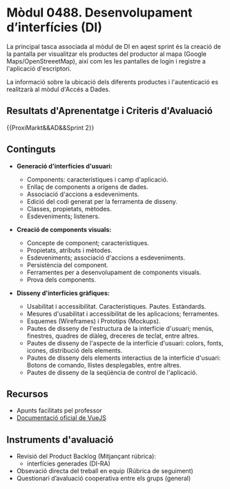 # **Mòdul 0488**. Desenvolupament d’interfícies (DI)

La principal tasca associada al mòdul de DI en aqest sprint és la creació de la pantalla per visualitzar els productes del productor al mapa (Google Maps/OpenStreeetMap), així com les les pantalles de login i registre a l'aplicació d'escriptori.

La informació sobre la ubicació dels diferents productes i l'autenticació es realitzarà al mòdul d'Accés a Dades.

## Resultats d'Aprenentatge i Criteris d'Avaluació

{{ProxiMarkt&&AD&&Sprint 2}}


## Continguts

* **Generació d'interfícies d'usuari:**
    * Components: característiques i camp d'aplicació.
    * Enllaç de components a orígens de dades.
    * Associació d'accions a esdeveniments.
    * Edició del codi generat per la ferramenta de disseny.
    * Classes, propietats, mètodes.
    * Esdeveniments; listeners.

* **Creació de components visuals:**
    * Concepte de component; característiques.
    * Propietats, atributs i mètodes.
    * Esdeveniments; associació d'accions a esdeveniments.
    * Persistència del component.
    * Ferramentes per a desenvolupament de components visuals.
    * Prova dels components.

* **Disseny d'interfícies gràfiques:**
    * Usabilitat i accessibilitat. Característiques. Pautes. Estàndards.
    * Mesures d'usabilitat i accessibilitat de les aplicacions; ferramentes.
    * Esquemes (Wireframes) i Prototips (Mockups).
    * Pautes de disseny de l'estructura de la interfície d'usuari; menús, finestres, quadres de diàleg, dreceres de teclat, entre altres.
    * Pautes de disseny de l'aspecte de la interfície d'usuari: colors, fonts, icones, distribució dels elements.
    * Pautes de disseny dels elements interactius de la interfície d'usuari: Botons de comando, llistes desplegables, entre altres.
    * Pautes de disseny de la seqüència de control de l'aplicació.

## Recursos

* Apunts facilitats pel professor
* [Documentació oficial de VueJS](https://es.vuejs.org/v2/guide/)

## Instruments d'avaluació

* Revisió del Product Backlog (Mitjançant rúbrica):
    * interfícies generades (DI-RA)
* Obsevació directa del treball en equip (Rúbrica de seguiment)
* Questionari d’avaluació cooperativa entre els grups (general)
